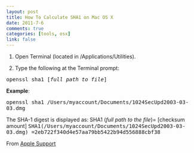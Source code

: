 ```yaml
--- 
layout: post
title: How To Calculate SHA1 on Mac OS X
date: 2011-7-6
comments: true
categories: [tools, osx]
link: false
---
```

1. Open Terminal (located in /Applications/Utilities).

2. Type the following at the Terminal prompt: <tt>

openssl sha1 [<em>full path to file</em>]</tt>

<strong>Example</strong>: <tt>

openssl sha1 /Users/myaccount/Documents/1024SecUpd2003-03-03.dmg

</tt>The SHA-1 digest is displayed as: SHA1 (<em>full path to the file</em>)= [checksum amount]
<tt>
SHA1(/Users/</tt><tt>myaccount</tt><tt>/Documents/1024SecUpd2003-03-03.dmg) =2eb722f340d4e57aa79bb5422b94d556888cbf38</tt>

From <a title="SHA1" href="http://support.apple.com/kb/HT1652" target="_blank">Apple Support</a>
